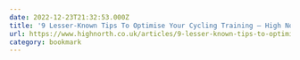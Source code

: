 ```yaml
---
date: 2022-12-23T21:32:53.000Z
title: '9 Lesser-Known Tips To Optimise Your Cycling Training — High North Performance'
url: https://www.highnorth.co.uk/articles/9-lesser-known-tips-to-optimise-your-cycling-training
category: bookmark
---
```

